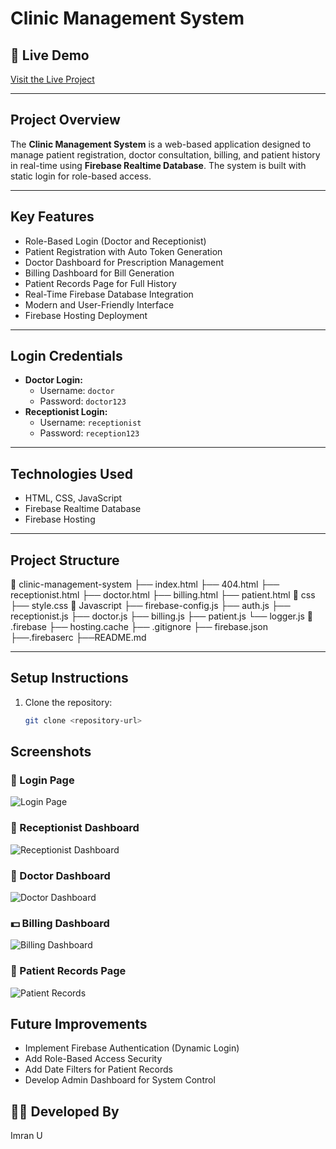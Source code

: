 # Clinic Management System

## 🔗 Live Demo
[Visit the Live Project](https://clinic-management-system-89797.web.app)

---

## Project Overview
The **Clinic Management System** is a web-based application designed to manage patient registration, doctor consultation, billing, and patient history in real-time using **Firebase Realtime Database**. The system is built with static login for role-based access.

---

## Key Features
- Role-Based Login (Doctor and Receptionist)
- Patient Registration with Auto Token Generation
- Doctor Dashboard for Prescription Management
- Billing Dashboard for Bill Generation
- Patient Records Page for Full History
- Real-Time Firebase Database Integration
- Modern and User-Friendly Interface
- Firebase Hosting Deployment

---

## Login Credentials
- **Doctor Login:**
  - Username: `doctor`
  - Password: `doctor123`
- **Receptionist Login:**
  - Username: `receptionist`
  - Password: `reception123`

---

## Technologies Used
- HTML, CSS, JavaScript
- Firebase Realtime Database
- Firebase Hosting

---

## Project Structure
📁 clinic-management-system
├── index.html 
├── 404.html
├── receptionist.html 
├── doctor.html 
├── billing.html 
├── patient.html 
📁 css
├── style.css 
📁 Javascript
├── firebase-config.js 
├── auth.js 
├── receptionist.js 
├── doctor.js 
├── billing.js 
├── patient.js 
└── logger.js 
📁 .firebase
├── hosting.cache
├── .gitignore
├── firebase.json
├──.firebaserc
├──README.md

---

## Setup Instructions
1. Clone the repository:
   ```bash
   git clone <repository-url>

## Screenshots

### 🔐 Login Page
![Login Page](Screenshots/login.png)

### 📝 Receptionist Dashboard
![Receptionist Dashboard](Screenshots/Receptionist%20Dashboard.png)

### 💊 Doctor Dashboard
![Doctor Dashboard](Screenshots/Doctor%20Dashboard.png)

### 💵 Billing Dashboard
![Billing Dashboard](Screenshots/Billing%20Dashboard.png)

### 📂 Patient Records Page
![Patient Records](Screenshots/Patient%20Records.png)

## Future Improvements

- Implement Firebase Authentication (Dynamic Login)
- Add Role-Based Access Security
- Add Date Filters for Patient Records
- Develop Admin Dashboard for System Control

## 👨‍💻 Developed By
Imran U